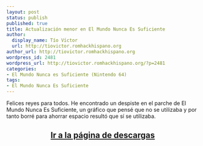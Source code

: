 ```yaml
---
layout: post
status: publish
published: true
title: Actualización menor en El Mundo Nunca Es Suficiente
author:
  display_name: Tío Víctor
  url: http://tiovictor.romhackhispano.org
author_url: http://tiovictor.romhackhispano.org
wordpress_id: 2481
wordpress_url: http://tiovictor.romhackhispano.org/?p=2481
categories:
- El Mundo Nunca es Suficiente (Nintendo 64)
tags:
- El Mundo Nunca Es Suficiente
---
```

Felices reyes para todos. He encontrado un despiste en el parche de El Mundo 
Nunca Es Suficiente, un gráfico que pensé que no se utilizaba y por tanto borré 
para ahorrar espacio resultó que sí se utilizaba.

<h2 style="text-align: center;"><strong><a href="http://tiovictor.romhackhispano.org/el-mundo-nunca-es-suficiente-n64/descargar/">Ir 
a la página de descargas</a></strong></h2>

